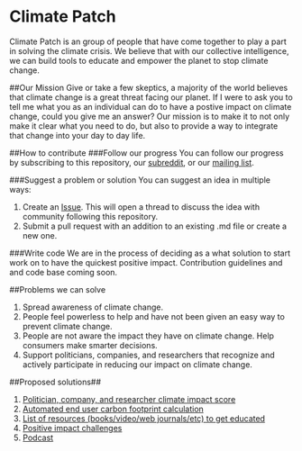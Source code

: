 # Climate Patch
Climate Patch is an group of people that have come together to play a part in solving the climate crisis. 
We believe that with our collective intelligence, we can build tools to educate and empower the planet to stop climate change.

##Our Mission
Give or take a few skeptics, a majority of the world believes that climate change is a great threat facing our planet. If I were to ask you to tell me what you as an individual can do to have a postive impact on climate change, could you give me an answer? Our mission is to make it to not only make it clear what you need to do, but also to provide a way to integrate that change into your day to day life.  

##How to contribute
###Follow our progress
You can follow our progress by subscribing to this repository, our [subreddit](https://www.reddit.com/r/climatepatch/), or our [mailing list](http://eepurl.com/coqlAn).

###Suggest a problem or solution
You can suggest an idea in multiple ways: 

1. Create an [Issue](https://github.com/Slimfit/climatepatch/issues/new). This will open a thread to discuss the idea with community following this repository.
2. Submit a pull request with an addition to an existing .md file or create a new one. 

###Write code
We are in the process of deciding as a what solution to start work on to have the quickest positive impact. Contribution guidelines and and code base coming soon.

##Problems we can solve
1. Spread awareness of climate change.
2. People feel powerless to help and have not been given an easy way to prevent climate change. 
3. People are not aware the impact they have on climate change. Help consumers make smarter decisions.
4. Support politicians, companies, and researchers that recognize and actively participate in reducing our impact on climate change.

##Proposed solutions##
1. [Politician, company, and researcher climate impact score](Solutions/CompanyClientImpactScore.md)
2. [Automated end user carbon footprint calculation](Solutions/CarbonFootprintCalculator.md)
3. [List of resources (books/video/web journals/etc) to get educated](Solutions/ListOfResources.md)
4. [Positive impact challenges](Solutions/PositiveImpactChallenges.md)
5. [Podcast](Solutions/Podcast.md)
